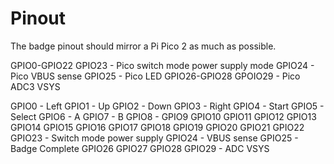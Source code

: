 # Pinout
The badge pinout should mirror a Pi Pico 2 as much as possible.

GPIO0-GPIO22
GPIO23 - Pico switch mode power supply mode
GPIO24 - Pico VBUS sense
GPIO25 - Pico LED
GPIO26-GPIO28
GPOIO29 - Pico ADC3 VSYS


GPIO0 - Left
GPIO1 - Up
GPIO2 - Down
GPIO3 - Right
GPIO4 - Start
GPIO5 - Select
GPIO6 - A
GPIO7 - B
GPIO8 - 
GPIO9
GPIO10
GPIO11
GPIO12
GPIO13
GPIO14
GPIO15
GPIO16
GPIO17
GPIO18
GPIO19
GPIO20
GPIO21
GPIO22
GPIO23 - Switch mode power supply
GPIO24 - VBUS sense
GPIO25 - Badge Complete
GPIO26
GPIO27
GPIO28
GPIO29 - ADC VSYS